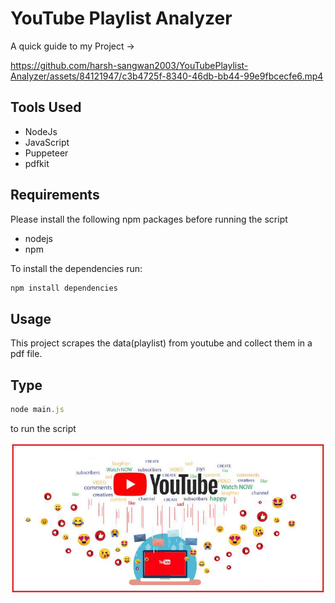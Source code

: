 # YouTube Playlist Analyzer

A quick guide to my Project ->

https://github.com/harsh-sangwan2003/YouTubePlaylist-Analyzer/assets/84121947/c3b4725f-8340-46db-bb44-99e9fbcecfe6.mp4

## Tools Used

- NodeJs
- JavaScript
- Puppeteer
- pdfkit

## Requirements

Please install the following npm packages before running the script

- nodejs
- npm

To install the dependencies run:

```js
npm install dependencies
```

## Usage

This project scrapes the data(playlist) from youtube and collect them in a pdf file.

## Type 

```js
node main.js
``` 
to run the script

<img src ="/image.webp">
